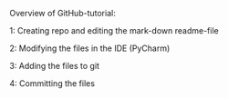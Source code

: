 
Overview of GitHub-tutorial:

1: Creating repo and editing the mark-down readme-file

2: Modifying the files in the IDE (PyCharm)

3: Adding the files to git

4: Committing the files

